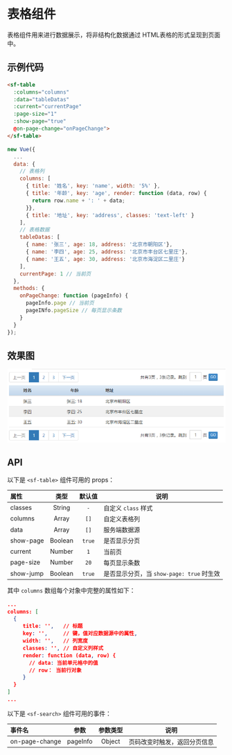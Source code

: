 # 表格组件
表格组件用来进行数据展示，将非结构化数据通过 HTML表格的形式呈现到页面中。

## 示例代码

```html
<sf-table 
  :columns="columns" 
  :data="tableDatas" 
  :current="currentPage" 
  :page-size="1" 
  :show-page="true" 
  @on-page-change="onPageChange">
</sf-table>
```

```js
new Vue({
  ...
  data: {
    // 表格列
    columns: [
      { title: '姓名', key: 'name', width: '5%' },
      { title: '年龄', key: 'age', render: function (data, row) {
        return row.name + ': ' + data;
      }},
      { title: '地址', key: 'address', classes: 'text-left' }
    ],
    // 表格数据
    tableDatas: [
      { name: '张三', age: 18, address: '北京市朝阳区'},
      { name: '李四', age: 25, address: '北京市丰台区七里庄'},
      { name: '王五', age: 30, address: '北京市海淀区二里庄'}
    ],
    currentPage: 1 // 当前页 
  },
  methods: {
    onPageChange: function (pageInfo) {
      pageInfo.page // 当前页
      pageINfo.pageSize // 每页显示条数
    }
  }
});
```

## 效果图

![preview](./media/table.png)

## API

以下是 `<sf-table>` 组件可用的 props：

| 属性 | 类型 | 默认值 | 说明 |
| :--- | :---: | :---: | --- |
| classes | String | `-` | 自定义 `class` 样式 |
| columns | Array | `[]` | 自定义表格列 |
| data | Array | `[]` | 服务端数据源 |
| show-page | Boolean | `true` | 是否显示分页 |
| current | Number | `1` | 当前页 |
| page-size | Number | `20` | 每页显示条数 |
| show-jump | Boolean | `true` | 是否显示分页，当 `show-page: true` 时生效 |

其中 `columns` 数组每个对象中完整的属性如下：

```json
...
columns: [
  {
     title: '',   // 标题
     key: '',     // 键，值对应数据源中的属性,
     width: '',   // 列宽度
     classes: '', // 自定义列样式
     render: function (data, row) {
       // data: 当前单元格中的值
       // row： 当前行对象
     }
  }
]
...
```

以下是 `<sf-search>` 组件可用的事件：

| 事件名 | 参数 | 参数类型 | 说明 |
| :--- | :---: | :---: | --- |
| on-page-change | pageInfo | Object | 页码改变时触发，返回分页信息 |